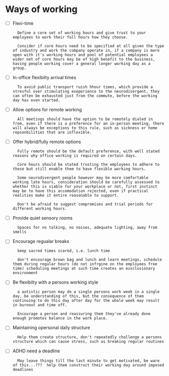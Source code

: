 # Ways of working

- [ ] Flexi-time

        Define a core set of working hours and give trust to your employees to work their full hours how they choose.

        Consider if core hours need to be specified at all given the type of industry and work the company operate in, if a company is more open with it's working hours and pool of potential employees a wider net of core hours may be of high benefit to the business, having people working cover a general longer working day as a group.

- [ ] In-office flexibilty arrival times

        To avoid public transport ruish hhour times, which provide a stresful over stimulating exeperience to the neurodivergent, they can often be exhausted just from the commute, before the working day has even started.

- [ ] Allow options for remote working

        All meetings should have the option to be remotely dialed in from, even if there is a preference for an in-person meeting, there will always be exceptions to this rule, such as sickness or home repsonbilities that are inflexible.

- [ ] Offer hybrid/fully remote options

        Fully remote should be the default preference, with well stated reasons why office working is required on certain days.

        Core hours should be stated trusting the employees to adhere to those but still enable them to have flexible working hours.

        Some neurodivergent people however may be more comfortable working late hours, consideration should be carefully assessed to whether this is viable for your workplace or not, first instinct may be to have this accomodation rejected, even if practical realities make it entire reasonable to support.

        Don't be afraid to suggest compromises and trial periods for different working hours.

- [ ] Provide quiet sensory rooms

        Spaces for no talking, no noises, adequate lighting, away from smells

- [ ] Encourage regualar breaks

        keep sacred times scared, i.e. lunch time

        don't encourage brown bag and lunch and learn meetings, schedule them during regular hours (do not infrgine on the employees free time) scheduling meetings at such time creates an ezxclusionary environment

- [ ] Be flexibilty with a persons working style

        a autistic person may do a single persons work week in a single day, be understanding of this, but the consequence of them continuing to do this day after day for the whole week may result in burnout and time off.

        Encourage a person and reassuring them they've already done enough promotes balance in the work place.

- [ ] Maintaining opersonal daily structure

        Help them create structure, don't repeatedly challenge a persons structure which can cause stress, such as breaking regular routines

- [ ] ADHD need a deadline

        May leave things till the last minute to get motivated, be ware of this...???  help them construct their working day around imposed deadlines 

